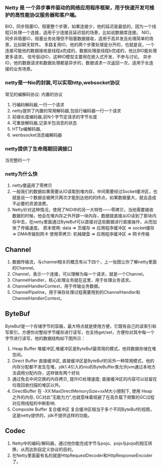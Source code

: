 ### Netty 是 一个异步事件驱动的网络应用程序框架，用于快速开发可维护的高性能协议服务器和客户端。
BIO，同步阻塞IO，阻塞整个步骤，如果连接少，他的延迟是最低的，因为一个线程只处理一个连接，适用于少连接且延迟低的场景，比如说数据库连接。
NIO，同步非阻塞IO，阻塞业务处理但不阻塞数据接收，适用于高并发且处理简单的场景，比如聊天软件。
多路复用IO，他的两个步骤处理是分开的，也就是说，一个连接可能他的数据接收是线程a完成的，数据处理是线程b完成的，他比BIO能处理更多请求。
信号驱动IO，这种IO模型主要用在嵌入式开发，不参与讨论。
异步IO，他的数据请求和数据处理都是异步的，数据请求一次返回一次，适用于长连接的业务场景。

### netty是一Nio的封装,可以实现http,websocket协议

常见的编解码协议: 内置的协议
1. 行编码解码器,一行一个请求
2. netty提供了内置的常用解码器,包括行编码器一行一个请求
3. 前缀长度编码器,前N个字节定请求的字节长度
4. 可重放解码器,记录半包消息的状态
5. HTTp编解码器,
6. wenbsocket消息编解码器

### netty提供了生命周期回调接口
当完整的一个

### netty为什么快
1. netty傻逼用了零拷贝
2. 一般我们的数据如果需要从IO读取到堆内存，中间需要经过Socket缓冲区，也就是说一个数据会被拷贝两次才能到达他的的终点，如果数据量大，就会造成不必要的资源浪费。
3. Netty针对这种情况，使用了NIO中的另一大特性——零拷贝，当他需要接收数据的时候，他会在堆内存之外开辟一块内存，数据就直接从IO读到了那块内存中去，在netty里面通过ByteBuf可以直接对这些数据进行直接操作，从而加快了传输速度。
原本使用: data => 页缓存 => 应用程序缓冲区  => socket缓存  => DMA传输到网卡
使用零拷贝: 机械硬盘  => 应用程序缓冲区 => 网卡传输

## Channel
1. 数据传输流，与channel相关的概念有以下四个，上一张图让你了解netty里面的Channel。
2. Channel，表示一个连接，可以理解为每一个请求，就是一个Channel。
3. ChannelHandler，核心处理业务就在这里，用于处理业务请求。
4. ChannelHandlerContext，用于传输业务数据。
5. ChannelPipeline，用于保存处理过程需要用到的ChannelHandler和ChannelHandlerContext。

## ByteBuf
ByteBuf是一个存储字节的容器，最大特点就是使用方便，它既有自己的读索引和写索引，方便你对整段字节缓存进行读写，也支持get/set，方便你对其中每一个字节进行读写，他的数据结构如下图所示：
1. Heap Buffer 堆缓冲区,堆缓冲区是ByteBuf最常用的模式，他将数据存储在堆空间。
2. Direct Buffer 直接缓冲区, 直接缓冲区是ByteBuf的另外一种常用模式，他的内存分配都不发生在堆，jdk1.4引入的nio的ByteBuffer类允许jvm通过本地方法调用分配内存，这样做有两个好处
3. 通过免去中间交换的内存拷贝, 提升IO处理速度; 直接缓冲区的内容可以驻留在垃圾回收扫描的堆区以外。
4. DirectBuffer 在 -XX:MaxDirectMemorySize=xxM大小限制下, 使用 Heap 之外的内存, GC对此”无能为力”,也就意味着规避了在高负载下频繁的GC过程对应用线程的中断影响.
5. Composite Buffer 复合缓冲区 复合缓冲区相当于多个不同ByteBuf的视图，这是netty提供的，jdk不提供这样的功能。

## Codec
1. Netty中的编码/解码器，通过他你能完成字节与pojo、pojo与pojo的相互转换，从而达到自定义协议的目的。
2. 在Netty里面最有名的就是HttpRequestDecoder和HttpResponseEncoder了。




